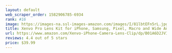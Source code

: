 ```yaml
---
layout: default 
﻿web_scraper_order: 1582906785-6934
rank: #16
image: https://images-na.ssl-images-amazon.com/images/I/81lbtEFn5rL.jpg
title: Xenvo Pro Lens Kit for iPhone, Samsung, Pixel, Macro and Wide Angle Lens with LED Light and…
url: https://www.amazon.com/Xenvo-iPhone-Camera-Lens-Clip/dp/B01A6D2JVI/ref=zg_mw_photo_16?_encoding=UTF8&psc=1&refRID=C6DA0XF7JAQBJB1KF3C0
reviews: 4.4 out of 5 stars
price: $39.99 
---
```

